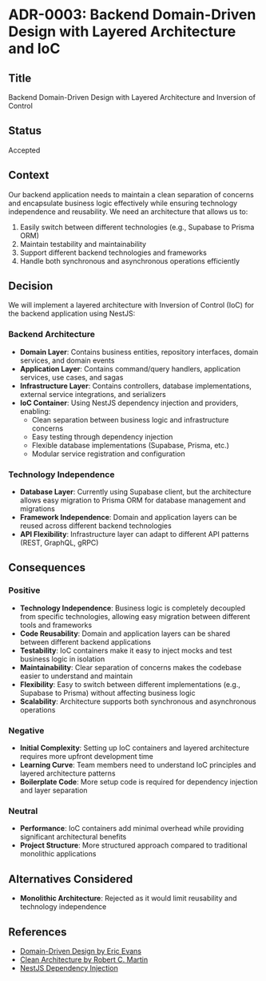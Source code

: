 # ADR-0003: Backend Domain-Driven Design with Layered Architecture and IoC

## Title

Backend Domain-Driven Design with Layered Architecture and Inversion of Control

## Status

Accepted

## Context

Our backend application needs to maintain a clean separation of concerns and encapsulate business logic effectively while ensuring technology independence and reusability. We need an architecture that allows us to:

1. Easily switch between different technologies (e.g., Supabase to Prisma ORM)
2. Maintain testability and maintainability
3. Support different backend technologies and frameworks
4. Handle both synchronous and asynchronous operations efficiently

## Decision

We will implement a layered architecture with Inversion of Control (IoC) for the backend application using NestJS:

### Backend Architecture

- **Domain Layer**: Contains business entities, repository interfaces, domain services, and domain events
- **Application Layer**: Contains command/query handlers, application services, use cases, and sagas
- **Infrastructure Layer**: Contains controllers, database implementations, external service integrations, and serializers
- **IoC Container**: Using NestJS dependency injection and providers, enabling:
  - Clean separation between business logic and infrastructure concerns
  - Easy testing through dependency injection
  - Flexible database implementations (Supabase, Prisma, etc.)
  - Modular service registration and configuration

### Technology Independence

- **Database Layer**: Currently using Supabase client, but the architecture allows easy migration to Prisma ORM for database management and migrations
- **Framework Independence**: Domain and application layers can be reused across different backend technologies
- **API Flexibility**: Infrastructure layer can adapt to different API patterns (REST, GraphQL, gRPC)

## Consequences

### Positive

- **Technology Independence**: Business logic is completely decoupled from specific technologies, allowing easy migration between different tools and frameworks
- **Code Reusability**: Domain and application layers can be shared between different backend applications
- **Testability**: IoC containers make it easy to inject mocks and test business logic in isolation
- **Maintainability**: Clear separation of concerns makes the codebase easier to understand and maintain
- **Flexibility**: Easy to switch between different implementations (e.g., Supabase to Prisma) without affecting business logic
- **Scalability**: Architecture supports both synchronous and asynchronous operations

### Negative

- **Initial Complexity**: Setting up IoC containers and layered architecture requires more upfront development time
- **Learning Curve**: Team members need to understand IoC principles and layered architecture patterns
- **Boilerplate Code**: More setup code is required for dependency injection and layer separation

### Neutral

- **Performance**: IoC containers add minimal overhead while providing significant architectural benefits
- **Project Structure**: More structured approach compared to traditional monolithic applications

## Alternatives Considered

- **Monolithic Architecture**: Rejected as it would limit reusability and technology independence

## References

- [Domain-Driven Design by Eric Evans](https://www.amazon.com/Domain-Driven-Design-Tackling-Complexity-Software/dp/0321125215)
- [Clean Architecture by Robert C. Martin](https://www.amazon.com/Clean-Architecture-Craftsmans-Software-Structure/dp/0134494164)
- [NestJS Dependency Injection](https://docs.nestjs.com/fundamentals/custom-providers)
